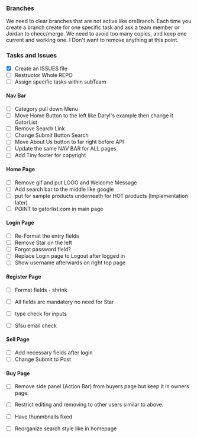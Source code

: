 ### Branches
 We need to clear branches that are not active like dreBranch. 
 Each time you create a branch create for one specific task and ask a team member or Jordan to checc/merge.
 We need to avoid too many copies, and keep one current and working one. I Don't want to remove anything at this point.

### Tasks and Issues

- [x] Create an ISSUES file
- [ ] Restructor Whole REPO
- [ ] Assign specific tasks within subTeam

#### Nav Bar

- [ ] Category pull down Menu 
- [ ] Move Home Button to the left like Daryl's example then change it GatorList
- [ ] Remove Search Link
- [ ] Change Submit Button Search
- [ ] Move About Us button to far right before API
- [ ] Update the same NAV BAR for ALL pages.
- [ ] Add Tiny footer for copyright

#### Home Page

- [ ] Remove gif and put LOGO and Welcome Message
- [ ] Add search bar to the middle like google
- [ ] put for sample products underneath for HOT products (Implementation later)
- [ ] POINT to gatorlist.com in main page

#### Login Page

- [ ] Re-Format the entry fields
- [ ] Remove Star on the left
- [ ] Forgot password field?
- [ ] Replace Login page to Logout after logged in
- [ ] Show username afterwards on right top page

#### Register Page

- [ ] Format fields - shrink
- [ ] All fields are mandatory no need for Star
- [ ] type check for inputs
- [ ] Sfsu email check


#### Sell Page

- [ ] Add necessary fields after login
- [ ] Change Submit to Post

#### Buy Page

- [ ] Remove side panel (Action Bar) from buyers page but keep it in owners page.
- [ ] Restrict editing and removing to other users similar to above.
- [ ] Have thunmbnails fixed
- [ ] Reorganize search style like in homepage


